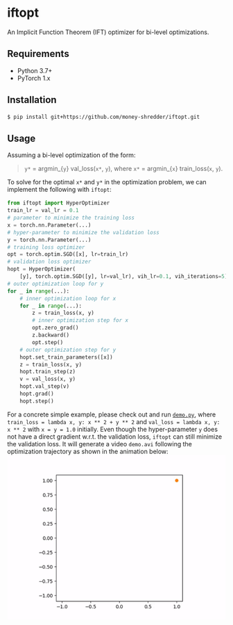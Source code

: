 # iftopt

An Implicit Function Theorem (IFT) optimizer for bi-level optimizations.

## Requirements

* Python 3.7+
* PyTorch 1.x

## Installation

```bash
$ pip install git+https://github.com/money-shredder/iftopt.git
```

## Usage

Assuming a bi-level optimization of the form:
> `y*` = argmin_{`y`} val_loss(`x*`, `y`),
> where `x*` = argmin_{`x`} train_loss(`x`, `y`).

To solve for the optimal `x*` and `y*`
in the optimization problem,
we can implement the following with `iftopt`:
```python
from iftopt import HyperOptimizer
train_lr = val_lr = 0.1
# parameter to minimize the training loss
x = torch.nn.Parameter(...)
# hyper-parameter to minimize the validation loss
y = torch.nn.Parameter(...)
# training loss optimizer
opt = torch.optim.SGD([x], lr=train_lr)
# validation loss optimizer
hopt = HyperOptimizer(
    [y], torch.optim.SGD([y], lr=val_lr), vih_lr=0.1, vih_iterations=5)
# outer optimization loop for y
for _ in range(...):
    # inner optimization loop for x
    for _ in range(...):
        z = train_loss(x, y)
        # inner optimization step for x
        opt.zero_grad()
        z.backward()
        opt.step()
    # outer optimization step for y
    hopt.set_train_parameters([x])
    z = train_loss(x, y)
    hopt.train_step(z)
    v = val_loss(x, y)
    hopt.val_step(v)
    hopt.grad()
    hopt.step()
```

For a concrete simple example,
please check out and run [`demo.py`](demo.py),
where `train_loss = lambda x, y: x ** 2 + y ** 2`
and `val_loss = lambda x, y: x ** 2`
with `x = y = 1.0` initially.
Even though the hyper-parameter `y`
does not have a direct gradient w.r.t. the validation loss,
`iftopt` can still minimize the validation loss.
It will generate a video `demo.avi`
following the optimization trajectory
as shown in the animation below:
![assets/demo.gif](assets/demo.gif)
